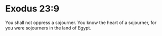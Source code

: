 # Exodus 23:9

You shall not oppress a sojourner. You know the heart of a sojourner, for you were sojourners in the land of Egypt.
